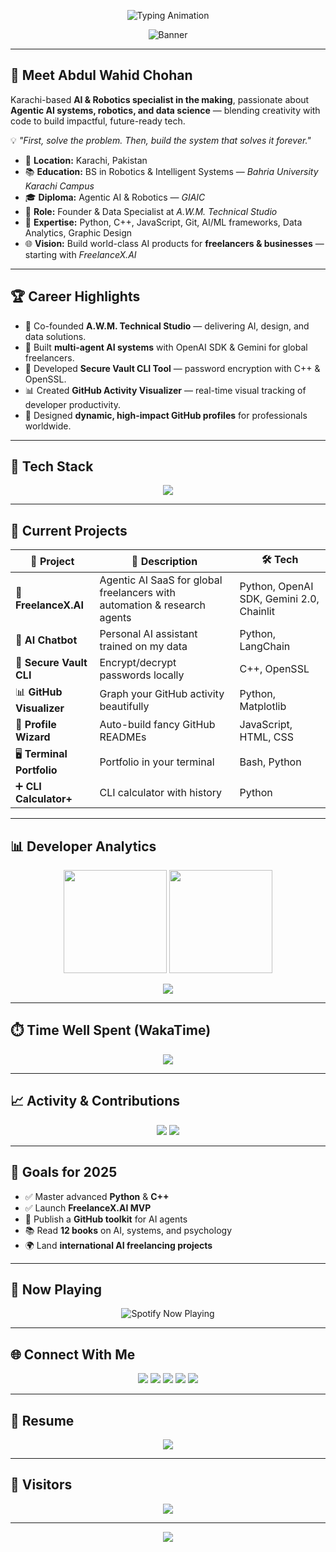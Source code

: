 <!-- Typing Animation Banner -->
<p align="center">
  <img src="https://readme-typing-svg.demolab.com?font=Fira+Code&weight=700&size=28&duration=3000&pause=1000&color=00BFFF&center=true&vCenter=true&width=850&lines=Abdul+Wahid+Chohan;AI+%26+Robotics+Visionary;Future+Global+AI+Architect;Crafting+Code+That+Matters;Turning+Ideas+Into+Impact" alt="Typing Animation">
</p>

<!-- Hero Banner -->
<p align="center">
  <img src="https://readme-landing.vercel.app/api/banner?name=Abdul%20Wahid%20Chohan&subtitle=AI%20%7C%20Robotics%20%7C%20Data%20Science%20%7C%20Agentic%20AI%20Specialist&backgroundColor=0D1117&textColor=00BFFF" alt="Banner">
</p>

---

## 👋 Meet Abdul Wahid Chohan
Karachi-based **AI & Robotics specialist in the making**, passionate about **Agentic AI systems, robotics, and data science** — blending creativity with code to build impactful, future-ready tech.

💡 *"First, solve the problem. Then, build the system that solves it forever."*

- 📍 **Location:** Karachi, Pakistan  
- 📚 **Education:** BS in Robotics & Intelligent Systems — *Bahria University Karachi Campus*  
- 🎓 **Diploma:** Agentic AI & Robotics — *GIAIC*  
- 🚀 **Role:** Founder & Data Specialist at *A.W.M. Technical Studio*  
- 🧠 **Expertise:** Python, C++, JavaScript, Git, AI/ML frameworks, Data Analytics, Graphic Design  
- 🌐 **Vision:** Build world-class AI products for **freelancers & businesses** — starting with *FreelanceX.AI*  

---

## 🏆 Career Highlights
- 💼 Co-founded **A.W.M. Technical Studio** — delivering AI, design, and data solutions.  
- 🤖 Built **multi-agent AI systems** with OpenAI SDK & Gemini for global freelancers.  
- 🔐 Developed **Secure Vault CLI Tool** — password encryption with C++ & OpenSSL.  
- 📊 Created **GitHub Activity Visualizer** — real-time visual tracking of developer productivity.  
- 🎨 Designed **dynamic, high-impact GitHub profiles** for professionals worldwide.  

---

## 🧰 Tech Stack
<p align="center">
  <img src="https://skillicons.dev/icons?i=python,cpp,git,github,vscode,linux,html,css,js,figma,ai,tensorflow,fastapi" />
</p>

---

## 🚀 Current Projects
| 🚀 Project | 📄 Description | 🛠 Tech |
|-----------|----------------|---------|
| 🧠 **FreelanceX.AI** | Agentic AI SaaS for global freelancers with automation & research agents | Python, OpenAI SDK, Gemini 2.0, Chainlit |
| 🤖 **AI Chatbot** | Personal AI assistant trained on my data | Python, LangChain |
| 🔐 **Secure Vault CLI** | Encrypt/decrypt passwords locally | C++, OpenSSL |
| 📊 **GitHub Visualizer** | Graph your GitHub activity beautifully | Python, Matplotlib |
| 🎨 **Profile Wizard** | Auto-build fancy GitHub READMEs | JavaScript, HTML, CSS |
| 🖥 **Terminal Portfolio** | Portfolio in your terminal | Bash, Python |
| ➕ **CLI Calculator+** | CLI calculator with history | Python |

---

## 📊 Developer Analytics
<p align="center">
  <img src="https://github-readme-stats.vercel.app/api?username=AbdulWahidChohan&show_icons=true&theme=github_dark&hide_border=true&count_private=true" height="165" />
  <img src="https://github-readme-streak-stats.herokuapp.com/?user=AbdulWahidChohan&theme=github-dark&hide_border=true" height="165" />
</p>
<p align="center">
  <img src="https://github-readme-stats.vercel.app/api/top-langs/?username=AbdulWahidChohan&layout=compact&theme=github_dark&hide_border=true" />
</p>

---

## ⏱️ Time Well Spent (WakaTime)
<p align="center">
  <img src="https://github-readme-stats.vercel.app/api/wakatime?username=AbdulWahidChohan&theme=github_dark" />
</p>

---

## 📈 Activity & Contributions
<p align="center">
  <img src="https://github-profile-summary-cards.vercel.app/api/cards/profile-details?username=AbdulWahidChohan&theme=github_dark" />
  <img src="https://github-profile-summary-cards.vercel.app/api/cards/productive-time?username=AbdulWahidChohan&theme=github_dark&utcOffset=+5" />
</p>

---

## 🎯 Goals for 2025
- ✅ Master advanced **Python** & **C++**  
- ✅ Launch **FreelanceX.AI MVP**  
- 🚧 Publish a **GitHub toolkit** for AI agents  
- 📚 Read **12 books** on AI, systems, and psychology  
- 🌍 Land **international AI freelancing projects**  

---

## 🎵 Now Playing
<p align="center">
  <img src="https://spotify-now-playing-readme.vercel.app/api/spotify?background_color=0D1117&border_color=00BFFF" alt="Spotify Now Playing" />
</p>

---

## 🌐 Connect With Me
<p align="center">
  <a href="mailto:abdulwahidchohan@gmail.com"><img src="https://img.shields.io/badge/Email-00BFFF?style=for-the-badge&logo=gmail&logoColor=white" /></a>
  <a href="https://www.linkedin.com/in/abdulwahidchohan/"><img src="https://img.shields.io/badge/LinkedIn-00BFFF?style=for-the-badge&logo=linkedin&logoColor=white" /></a>
  <a href="https://twitter.com/AbdulWahidReal"><img src="https://img.shields.io/badge/Twitter-00BFFF?style=for-the-badge&logo=twitter&logoColor=white" /></a>
  <a href="https://github.com/AbdulWahidChohan"><img src="https://img.shields.io/badge/GitHub-00BFFF?style=for-the-badge&logo=github&logoColor=white" /></a>
  <a href="https://www.behance.net/abdulwahidchohan"><img src="https://img.shields.io/badge/Behance-00BFFF?style=for-the-badge&logo=behance&logoColor=white" /></a>
</p>

---

## 📩 Resume
<p align="center">
  <a href="https://abdulwahidchohan.github.io/resume.pdf" download>
    <img src="https://img.shields.io/badge/Download%20Resume-00BFFF?style=for-the-badge&logo=adobeacrobatreader&logoColor=white" />
  </a>
</p>

---

## 👀 Visitors
<p align="center">
  <img src="https://komarev.com/ghpvc/?username=AbdulWahidChohan&label=Profile%20Views&color=00BFFF&style=flat" />
</p>

---

<!-- Closing Wave Banner -->
<p align="center">
  <img src="https://capsule-render.vercel.app/api?type=waving&color=00BFFF&height=100&section=footer"/>
</p>
